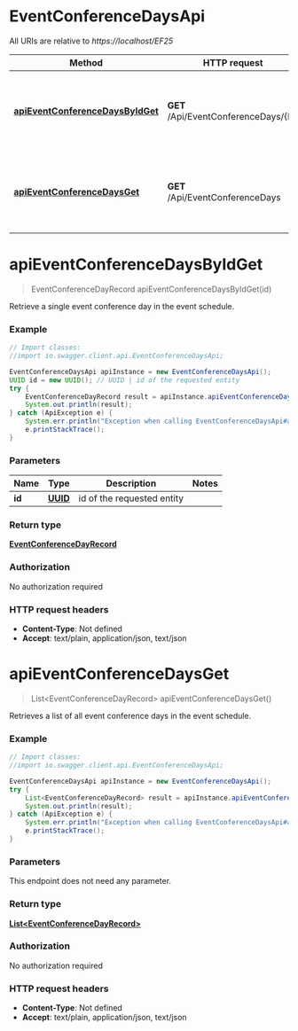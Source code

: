 # EventConferenceDaysApi

All URIs are relative to *https://localhost/EF25*

Method | HTTP request | Description
------------- | ------------- | -------------
[**apiEventConferenceDaysByIdGet**](EventConferenceDaysApi.md#apiEventConferenceDaysByIdGet) | **GET** /Api/EventConferenceDays/{Id} | Retrieve a single event conference day in the event schedule.
[**apiEventConferenceDaysGet**](EventConferenceDaysApi.md#apiEventConferenceDaysGet) | **GET** /Api/EventConferenceDays | Retrieves a list of all event conference days in the event schedule.


<a name="apiEventConferenceDaysByIdGet"></a>
# **apiEventConferenceDaysByIdGet**
> EventConferenceDayRecord apiEventConferenceDaysByIdGet(id)

Retrieve a single event conference day in the event schedule.

### Example
```java
// Import classes:
//import io.swagger.client.api.EventConferenceDaysApi;

EventConferenceDaysApi apiInstance = new EventConferenceDaysApi();
UUID id = new UUID(); // UUID | id of the requested entity
try {
    EventConferenceDayRecord result = apiInstance.apiEventConferenceDaysByIdGet(id);
    System.out.println(result);
} catch (ApiException e) {
    System.err.println("Exception when calling EventConferenceDaysApi#apiEventConferenceDaysByIdGet");
    e.printStackTrace();
}
```

### Parameters

Name | Type | Description  | Notes
------------- | ------------- | ------------- | -------------
 **id** | [**UUID**](.md)| id of the requested entity |

### Return type

[**EventConferenceDayRecord**](EventConferenceDayRecord.md)

### Authorization

No authorization required

### HTTP request headers

 - **Content-Type**: Not defined
 - **Accept**: text/plain, application/json, text/json

<a name="apiEventConferenceDaysGet"></a>
# **apiEventConferenceDaysGet**
> List&lt;EventConferenceDayRecord&gt; apiEventConferenceDaysGet()

Retrieves a list of all event conference days in the event schedule.

### Example
```java
// Import classes:
//import io.swagger.client.api.EventConferenceDaysApi;

EventConferenceDaysApi apiInstance = new EventConferenceDaysApi();
try {
    List<EventConferenceDayRecord> result = apiInstance.apiEventConferenceDaysGet();
    System.out.println(result);
} catch (ApiException e) {
    System.err.println("Exception when calling EventConferenceDaysApi#apiEventConferenceDaysGet");
    e.printStackTrace();
}
```

### Parameters
This endpoint does not need any parameter.

### Return type

[**List&lt;EventConferenceDayRecord&gt;**](EventConferenceDayRecord.md)

### Authorization

No authorization required

### HTTP request headers

 - **Content-Type**: Not defined
 - **Accept**: text/plain, application/json, text/json

